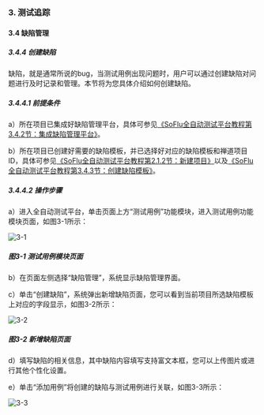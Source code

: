 ### 3. 测试追踪

#### 3.4 缺陷管理

##### 3.4.4 创建缺陷

缺陷，就是通常所说的bug，当测试用例出现问题时，用户可以通过创建缺陷对问题进行及时记录和管理。本节将为您具体介绍如何创建缺陷。

##### 3.4.4.1 前提条件

a）所在项目已集成好缺陷管理平台，具体可参见[《SoFlu全自动测试平台教程第3.4.2节：集成缺陷管理平台》](https://gitee.com/feisuanyz/SoFlu-adp/blob/master/SoFlu%E5%85%A8%E8%87%AA%E5%8A%A8%E6%B5%8B%E8%AF%95%E5%B9%B3%E5%8F%B0%E6%95%99%E7%A8%8B/3.%20%E6%B5%8B%E8%AF%95%E8%BF%BD%E8%B8%AA/4.%20%E7%BC%BA%E9%99%B7%E7%AE%A1%E7%90%86/1.%20%E9%9B%86%E6%88%90%E7%BC%BA%E9%99%B7%E7%AE%A1%E7%90%86%E5%B9%B3%E5%8F%B0.md)。

b）所在项目已创建好需要的缺陷模板，并已选择好对应的缺陷模板和禅道项目ID，具体可参见[《SoFlu全自动测试平台教程第2.1.2节：新建项目》](https://gitee.com/feisuanyz/SoFlu-adp/blob/master/SoFlu%E5%85%A8%E8%87%AA%E5%8A%A8%E6%B5%8B%E8%AF%95%E5%B9%B3%E5%8F%B0%E6%95%99%E7%A8%8B/2.%20%E9%A1%B9%E7%9B%AE%E7%AE%A1%E7%90%86/1.%20%E9%A1%B9%E7%9B%AE%E7%AE%A1%E7%90%86/1.%20%E6%96%B0%E5%BB%BA%E9%A1%B9%E7%9B%AE.md)以及[《SoFlu全自动测试平台教程第3.4.3节：创建缺陷模板》](https://gitee.com/feisuanyz/SoFlu-adp/blob/master/SoFlu%E5%85%A8%E8%87%AA%E5%8A%A8%E6%B5%8B%E8%AF%95%E5%B9%B3%E5%8F%B0%E6%95%99%E7%A8%8B/3.%20%E6%B5%8B%E8%AF%95%E8%BF%BD%E8%B8%AA/4.%20%E7%BC%BA%E9%99%B7%E7%AE%A1%E7%90%86/2.%20%E5%88%9B%E5%BB%BA%E7%BC%BA%E9%99%B7%E6%A8%A1%E6%9D%BF.md)。

##### 3.4.4.2 操作步骤

a）进入全自动测试平台，单击页面上方“测试用例”功能模块，进入测试用例功能模块页面，如图3-1所示：

![3-1](https://www.feisuanyz.com/fstest/cszz/bugmanage/bug_4_1.png)

##### 图3-1 测试用例模块页面

b）在页面左侧选择“缺陷管理”，系统显示缺陷管理界面。

c）单击“创建缺陷”，系统弹出新增缺陷页面，您可以看到当前项目所选缺陷模板上对应的字段显示，如图3-2所示：

![3-2](https://www.feisuanyz.com/fstest/cszz/bugmanage/bug_4_2(1).png)

##### 图3-2 新增缺陷页面

d）填写缺陷的相关信息，其中缺陷内容填写支持富文本框，您可以上传图片或进行其他个性化设置。

e）单击“添加用例”将创建的缺陷与测试用例进行关联，如图3-3所示：

![3-3](https://www.feisuanyz.com/fstest/cszz/bugmanage/bug_4_3(1).png)
